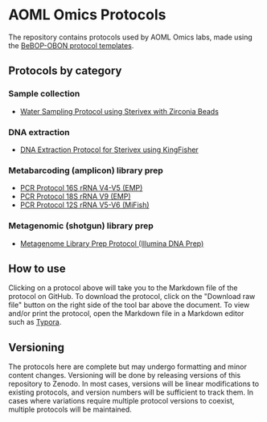 # AOML Omics Protocols

The repository contains protocols used by AOML Omics labs, made using the [BeBOP-OBON protocol templates](https://github.com/BeBOP-OBON/0_protocol_collection_template). 

## Protocols by category

### Sample collection

* [Water Sampling Protocol using Sterivex with Zirconia Beads](https://github.com/aomlomics/protocols/blob/main/protocol_sampling_sterivex_beads.md)

### DNA extraction

* [DNA Extraction Protocol for Sterivex using KingFisher](https://github.com/aomlomics/protocols/blob/main/protocol_extractdna_sterivex_kingfisher.md)

### Metabarcoding (amplicon) library prep

* [PCR Protocol 16S rRNA V4-V5 (EMP)](https://github.com/aomlomics/protocols/blob/main/protocol_pcr_ssu16sv4v5_emp.md)
* [PCR Protocol 18S rRNA V9 (EMP)](https://github.com/aomlomics/protocols/blob/main/protocol_pcr_ssu18sv9_emp.md)
* [PCR Protocol 12S rRNA V5-V6 (MiFish)](https://github.com/aomlomics/protocols/blob/main/protocol_pcr_ssu12sv5v6_mifish.md)

### Metagenomic (shotgun) library prep

* [Metagenome Library Prep Protocol (Illumina DNA Prep)](https://github.com/aomlomics/protocols/blob/main/protocol_libprep_metag_illumina.md)

## How to use

Clicking on a protocol above will take you to the Markdown file of the protocol on GitHub. To download the protocol, click on the "Download raw file" button on the right side of the tool bar above the document. To view and/or print the protocol, open the Markdown file in a Markdown editor such as [Typora](https://typora.io).

## Versioning

The protocols here are complete but may undergo formatting and minor content changes. Versioning will be done by releasing versions of this repository to Zenodo. In most cases, versions will be linear modifications to existing protocols, and version numbers will be sufficient to track them. In cases where variations require multiple protocol versions to coexist, multiple protocols will be maintained.
